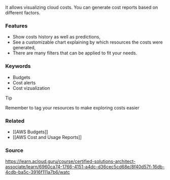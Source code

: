 It allows visualizing cloud costs. You can generate cost reports based on different factors.

### Features
* Show costs history as well as predictions,
* See a customizable chart explaining by which resources the costs were generated,
* There are many filters that can be applied to fit your needs.
### Keywords
* Budgets
* Cost alerts
* Cost vizualization

> [!TIP] 
> Remember to tag your resources to make exploring costs easier

### Related
* [[AWS Budgets]]
* [[AWS Cost and Usage Reports]]
### Source
https://learn.acloud.guru/course/certified-solutions-architect-associate/learn/6960ca74-1766-4151-a4dc-d36cec5cd68e/8f40d57f-16db-4cdb-ba5c-3916f111a7b6/watc